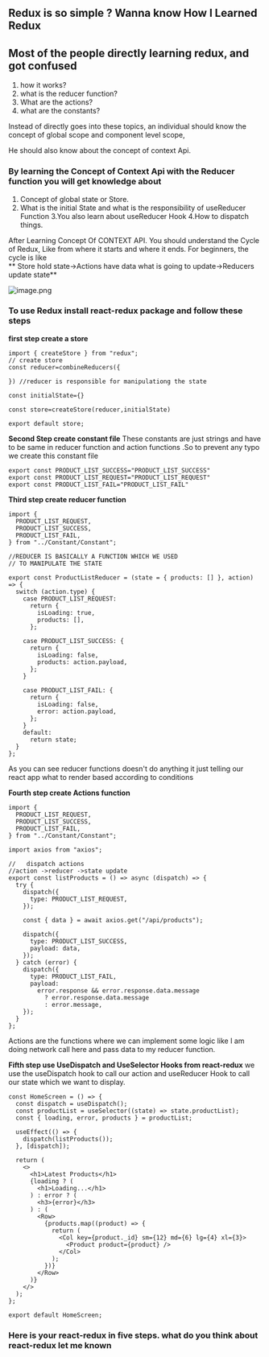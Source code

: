 ## Redux is so simple ? Wanna know How I Learned Redux

## Most of the people directly learning redux, and got confused
1.  how it works?
2. what is the reducer function?
3. What are the actions?
4. what are the constants?

Instead of  directly goes into these topics, an individual should know the concept of global scope and component level scope,

He should also know about the concept of context Api.
###  By learning the Concept of Context Api with the  Reducer function you will get knowledge about
1. Concept of global state or Store.
2. What is the initial State and what is the responsibility of useReducer Function
3.You also learn about useReducer Hook
4.How to dispatch things.

After Learning Concept Of CONTEXT API. You should understand the Cycle of Redux,
Like from where it starts and where it ends.
For beginners, the cycle is like </br>
** Store hold state->Actions have data what is going to update->Reducers update state**


![image.png](https://cdn.hashnode.com/res/hashnode/image/upload/v1628695749016/HfHnst4hX.png)

### To use Redux install react-redux package and follow these steps
**first step create a store**
~~~
import { createStore } from "redux";
// create store
const reducer=combineReducers({
  
}) //reducer is responsible for manipulationg the state

const initialState={}

const store=createStore(reducer,initialState)

export default store;
~~~
 
**Second Step create constant file**
These constants are just strings and have to be same in reducer function and action functions .So to prevent any typo we create this constant file

~~~
export const PRODUCT_LIST_SUCCESS="PRODUCT_LIST_SUCCESS"
export const PRODUCT_LIST_REQUEST="PRODUCT_LIST_REQUEST"
export const PRODUCT_LIST_FAIL="PRODUCT_LIST_FAIL"
~~~

**Third step create reducer function**
~~~
import {
  PRODUCT_LIST_REQUEST,
  PRODUCT_LIST_SUCCESS,
  PRODUCT_LIST_FAIL,
} from "../Constant/Constant";

//REDUCER IS BASICALLY A FUNCTION WHICH WE USED
// TO MANIPULATE THE STATE

export const ProductListReducer = (state = { products: [] }, action) => {
  switch (action.type) {
    case PRODUCT_LIST_REQUEST:
      return {
        isLoading: true,
        products: [],
      };

    case PRODUCT_LIST_SUCCESS: {
      return {
        isLoading: false,
        products: action.payload,
      };
    }

    case PRODUCT_LIST_FAIL: {
      return {
        isLoading: false,
        error: action.payload,
      };
    }
    default:
      return state;
  }
};
~~~

As you can see reducer functions doesn't do anything it just telling our react app what to render based according to  conditions

**Fourth step create Actions function**
~~~
import {
  PRODUCT_LIST_REQUEST,
  PRODUCT_LIST_SUCCESS,
  PRODUCT_LIST_FAIL,
} from "../Constant/Constant";

import axios from "axios";

//   dispatch actions
//action ->reducer ->state update
export const listProducts = () => async (dispatch) => {
  try {
    dispatch({
      type: PRODUCT_LIST_REQUEST,
    });

    const { data } = await axios.get("/api/products");

    dispatch({
      type: PRODUCT_LIST_SUCCESS,
      payload: data,
    });
  } catch (error) {
    dispatch({
      type: PRODUCT_LIST_FAIL,
      payload:
        error.response && error.response.data.message
          ? error.response.data.message
          : error.message,
    });
  }
};

~~~

Actions are the functions where we can implement some logic like I am doing network call here and pass data to my reducer function.

**Fifth step use UseDispatch and UseSelector Hooks from react-redux**
we use the useDispatch hook to call our action and useReducer Hook to call our state which we want to display.

~~~
const HomeScreen = () => {
  const dispatch = useDispatch();
  const productList = useSelector((state) => state.productList);
  const { loading, error, products } = productList;

  useEffect(() => {
    dispatch(listProducts());
  }, [dispatch]);

  return (
    <>
      <h1>Latest Products</h1>
      {loading ? (
        <h1>Loading...</h1>
      ) : error ? (
        <h3>{error}</h3>
      ) : (
        <Row>
          {products.map((product) => {
            return (
              <Col key={product._id} sm={12} md={6} lg={4} xl={3}>
                <Product product={product} />
              </Col>
            );
          })}
        </Row>
      )}
    </>
  );
};

export default HomeScreen;
~~~

### Here is your react-redux in five steps. what do you think about react-redux let me known




